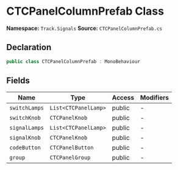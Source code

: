 # CTCPanelColumnPrefab Class

**Namespace:** `Track.Signals`
**Source:** `CTCPanelColumnPrefab.cs`

## Declaration

```csharp
public class CTCPanelColumnPrefab : MonoBehaviour
```

## Fields

| Name | Type | Access | Modifiers |
|------|------|--------|-----------|
| `switchLamps` | `List<CTCPanelLamp>` | public | - |
| `switchKnob` | `CTCPanelKnob` | public | - |
| `signalLamps` | `List<CTCPanelLamp>` | public | - |
| `signalKnob` | `CTCPanelKnob` | public | - |
| `codeButton` | `CTCPanelButton` | public | - |
| `group` | `CTCPanelGroup` | public | - |

